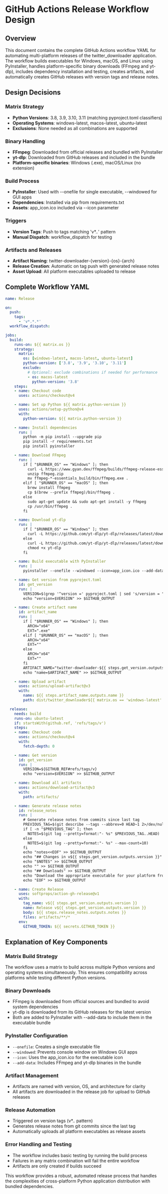 # GitHub Actions Release Workflow Design

## Overview

This document contains the complete GitHub Actions workflow YAML for automating multi-platform releases of the twitter_downloader application. The workflow builds executables for Windows, macOS, and Linux using PyInstaller, handles platform-specific binary downloads (FFmpeg and yt-dlp), includes dependency installation and testing, creates artifacts, and automatically creates GitHub releases with version tags and release notes.

## Design Decisions

### Matrix Strategy
- **Python Versions**: 3.8, 3.9, 3.10, 3.11 (matching pyproject.toml classifiers)
- **Operating Systems**: windows-latest, macos-latest, ubuntu-latest
- **Exclusions**: None needed as all combinations are supported

### Binary Handling
- **FFmpeg**: Downloaded from official releases and bundled with PyInstaller
- **yt-dlp**: Downloaded from GitHub releases and included in the bundle
- **Platform-specific binaries**: Windows (.exe), macOS/Linux (no extension)

### Build Process
- **PyInstaller**: Used with --onefile for single executable, --windowed for GUI apps
- **Dependencies**: Installed via pip from requirements.txt
- **Assets**: app_icon.ico included via --icon parameter

### Triggers
- **Version Tags**: Push to tags matching 'v*.*.*' pattern
- **Manual Dispatch**: workflow_dispatch for testing

### Artifacts and Releases
- **Artifact Naming**: twitter-downloader-{version}-{os}-{arch}
- **Release Creation**: Automatic on tag push with generated release notes
- **Asset Upload**: All platform executables uploaded to release

## Complete Workflow YAML

```yaml
name: Release

on:
  push:
    tags:
      - 'v*.*.*'
  workflow_dispatch:

jobs:
  build:
    runs-on: ${{ matrix.os }}
    strategy:
      matrix:
        os: [windows-latest, macos-latest, ubuntu-latest]
        python-version: ['3.8', '3.9', '3.10', '3.11']
        exclude:
          # Optional: exclude combinations if needed for performance
          - os: macos-latest
            python-version: '3.8'
    steps:
    - name: Checkout code
      uses: actions/checkout@v4

    - name: Set up Python ${{ matrix.python-version }}
      uses: actions/setup-python@v4
      with:
        python-version: ${{ matrix.python-version }}

    - name: Install dependencies
      run: |
        python -m pip install --upgrade pip
        pip install -r requirements.txt
        pip install pyinstaller

    - name: Download FFmpeg
      run: |
        if [ "$RUNNER_OS" == "Windows" ]; then
          curl -L https://www.gyan.dev/ffmpeg/builds/ffmpeg-release-essentials.zip -o ffmpeg.zip
          unzip ffmpeg.zip
          mv ffmpeg-*-essentials_build/bin/ffmpeg.exe .
        elif [ "$RUNNER_OS" == "macOS" ]; then
          brew install ffmpeg
          cp $(brew --prefix ffmpeg)/bin/ffmpeg .
        else
          sudo apt-get update && sudo apt-get install -y ffmpeg
          cp /usr/bin/ffmpeg .
        fi

    - name: Download yt-dlp
      run: |
        if [ "$RUNNER_OS" == "Windows" ]; then
          curl -L https://github.com/yt-dlp/yt-dlp/releases/latest/download/yt-dlp.exe -o yt-dlp.exe
        else
          curl -L https://github.com/yt-dlp/yt-dlp/releases/latest/download/yt-dlp -o yt-dlp
          chmod +x yt-dlp
        fi

    - name: Build executable with PyInstaller
      run: |
        pyinstaller --onefile --windowed --icon=app_icon.ico --add-data "ffmpeg;." --add-data "yt-dlp;." twitter_downloader.py

    - name: Get version from pyproject.toml
      id: get_version
      run: |
        VERSION=$(grep '^version =' pyproject.toml | sed 's/version = "\(.*\)"/\1/')
        echo "version=$VERSION" >> $GITHUB_OUTPUT

    - name: Create artifact name
      id: artifact_name
      run: |
        if [ "$RUNNER_OS" == "Windows" ]; then
          ARCH="x64"
          EXT=".exe"
        elif [ "$RUNNER_OS" == "macOS" ]; then
          ARCH="x64"
          EXT=""
        else
          ARCH="x64"
          EXT=""
        fi
        ARTIFACT_NAME="twitter-downloader-${{ steps.get_version.outputs.version }}-${RUNNER_OS,,}-$ARCH$EXT"
        echo "name=$ARTIFACT_NAME" >> $GITHUB_OUTPUT

    - name: Upload artifact
      uses: actions/upload-artifact@v3
      with:
        name: ${{ steps.artifact_name.outputs.name }}
        path: dist/twitter_downloader${{ matrix.os == 'windows-latest' && '.exe' || '' }}

  release:
    needs: build
    runs-on: ubuntu-latest
    if: startsWith(github.ref, 'refs/tags/v')
    steps:
    - name: Checkout code
      uses: actions/checkout@v4
      with:
        fetch-depth: 0

    - name: Get version
      id: get_version
      run: |
        VERSION=${GITHUB_REF#refs/tags/v}
        echo "version=$VERSION" >> $GITHUB_OUTPUT

    - name: Download all artifacts
      uses: actions/download-artifact@v3
      with:
        path: artifacts/

    - name: Generate release notes
      id: release_notes
      run: |
        # Generate release notes from commits since last tag
        PREVIOUS_TAG=$(git describe --tags --abbrev=0 HEAD~1 2>/dev/null || echo "")
        if [ -n "$PREVIOUS_TAG" ]; then
          NOTES=$(git log --pretty=format:"- %s" $PREVIOUS_TAG..HEAD)
        else
          NOTES=$(git log --pretty=format:"- %s" --max-count=10)
        fi
        echo "notes<<EOF" >> $GITHUB_OUTPUT
        echo "## Changes in v${{ steps.get_version.outputs.version }}" >> $GITHUB_OUTPUT
        echo "$NOTES" >> $GITHUB_OUTPUT
        echo "" >> $GITHUB_OUTPUT
        echo "## Downloads" >> $GITHUB_OUTPUT
        echo "Download the appropriate executable for your platform from the assets below." >> $GITHUB_OUTPUT
        echo "EOF" >> $GITHUB_OUTPUT

    - name: Create Release
      uses: softprops/action-gh-release@v1
      with:
        tag_name: v${{ steps.get_version.outputs.version }}
        name: Release v${{ steps.get_version.outputs.version }}
        body: ${{ steps.release_notes.outputs.notes }}
        files: artifacts/**/*
      env:
        GITHUB_TOKEN: ${{ secrets.GITHUB_TOKEN }}
```

## Explanation of Key Components

### Matrix Build Strategy
The workflow uses a matrix to build across multiple Python versions and operating systems simultaneously. This ensures compatibility across platforms while testing different Python versions.

### Binary Downloads
- FFmpeg is downloaded from official sources and bundled to avoid system dependencies
- yt-dlp is downloaded from its GitHub releases for the latest version
- Both are added to PyInstaller with --add-data to include them in the executable bundle

### PyInstaller Configuration
- `--onefile`: Creates a single executable file
- `--windowed`: Prevents console window on Windows GUI apps
- `--icon`: Uses the app_icon.ico for the executable icon
- `--add-data`: Includes FFmpeg and yt-dlp binaries in the bundle

### Artifact Management
- Artifacts are named with version, OS, and architecture for clarity
- All artifacts are downloaded in the release job for upload to GitHub releases

### Release Automation
- Triggered on version tags (v*.*.* pattern)
- Generates release notes from git commits since the last tag
- Automatically uploads all platform executables as release assets

### Error Handling and Testing
- The workflow includes basic testing by running the build process
- Failures in any matrix combination will fail the entire workflow
- Artifacts are only created if builds succeed

This workflow provides a robust, automated release process that handles the complexities of cross-platform Python application distribution with bundled dependencies.
